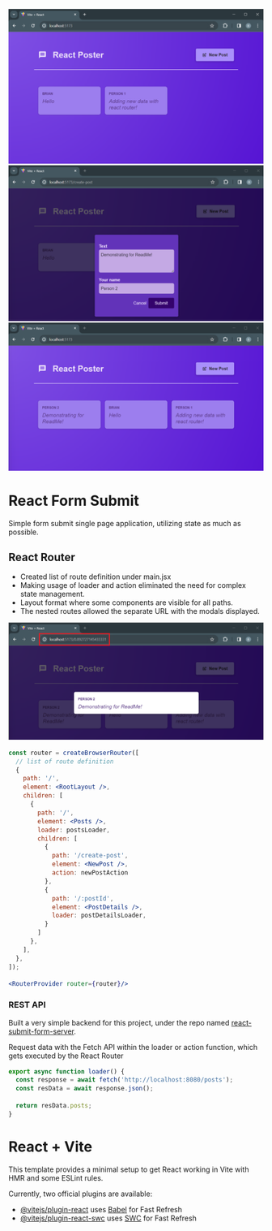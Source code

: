 ![homepage screenshot](public/homepage.png)
![new post modal screenshot](public/new_post_modal.png)
![new post added](public/new_post_added.png)


# React Form Submit

Simple form submit  single page application, utilizing state as much as possible.




## React Router

- Created list of route definition under main.jsx
- Making usage of loader and action eliminated the need for complex state management.
- Layout format where some components are visible for all paths.
- The nested routes allowed the separate URL with the modals displayed.

![dynamic url](public/dynamic_domain.png)

```jsx
const router = createBrowserRouter([
  // list of route definition
  { 
    path: '/', 
    element: <RootLayout />,
    children: [
      { 
        path: '/', 
        element: <Posts />,
        loader: postsLoader,
        children: [
          { 
            path: '/create-post', 
            element: <NewPost />,
            action: newPostAction
          },
          {
            path: '/:postId',
            element: <PostDetails />,
            loader: postDetailsLoader,
          }
        ]
      },
    ],
  },
]);

<RouterProvider router={router}/>
```

### REST API

Built a very simple backend for this project, under the repo named [react-submit-form-server](https://github.com/brianjsyang/react-form-submit-server).

Request data with the Fetch API within the loader or action function, which gets executed by the React Router

```jsx
export async function loader() {
  const response = await fetch('http://localhost:8080/posts');
  const resData = await response.json();

  return resData.posts;
}
```


# React + Vite

This template provides a minimal setup to get React working in Vite with HMR and some ESLint rules.

Currently, two official plugins are available:

- [@vitejs/plugin-react](https://github.com/vitejs/vite-plugin-react/blob/main/packages/plugin-react/README.md) uses [Babel](https://babeljs.io/) for Fast Refresh
- [@vitejs/plugin-react-swc](https://github.com/vitejs/vite-plugin-react-swc) uses [SWC](https://swc.rs/) for Fast Refresh
